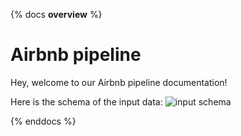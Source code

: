 {% docs __overview__ %}

# Airbnb pipeline

Hey, welcome to our Airbnb pipeline documentation!

Here is the schema of the input data:
![input schema](assets/input_schema.png)

{% enddocs %}
